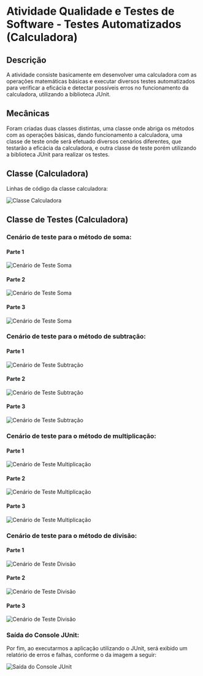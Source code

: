 # Atividade Qualidade e Testes de Software - Testes Automatizados (Calculadora)

## Descrição
A atividade consiste basicamente em desenvolver uma calculadora com as operações matemáticas básicas e executar diversos testes automatizados para verificar a eficácia e detectar possíveis erros no funcionamento da calculadora, utilizando a biblioteca JUnit.

## Mecânicas
Foram criadas duas classes distintas, uma classe onde abriga os métodos com as operações básicas, dando funcionamento a calculadora, uma classe de teste onde será efetuado diversos cenários diferentes, que testarão a eficácia da calculadora, e outra classe de teste porém utilizando a biblioteca JUnit para realizar os testes.

## Classe (Calculadora)
Linhas de código da classe calculadora:

![Classe Calculadora](classecalculadora.PNG)

## Classe de Testes (Calculadora)
### Cenário de teste para o método de soma:

#### Parte 1
![Cenário de Teste Soma](ImagensCalculadoraJUnit/cenariodetestesomajunit1.PNG)

#### Parte 2
![Cenário de Teste Soma](ImagensCalculadoraJUnit/cenariodetestesomajunit2.PNG)

#### Parte 3
![Cenário de Teste Soma](ImagensCalculadoraJUnit/cenariodetestesomajunit3.PNG)

### Cenário de teste para o método de subtração:

#### Parte 1
![Cenário de Teste Subtração](ImagensCalculadoraJUnit/cenariodetestesubtracaojunit1.PNG)

#### Parte 2
![Cenário de Teste Subtração](ImagensCalculadoraJUnit/cenariodetestesubtracaojunit2.PNG)

#### Parte 3
![Cenário de Teste Subtração](ImagensCalculadoraJUnit/cenariodetestesubtracaojunit3.PNG)

### Cenário de teste para o método de multiplicação:

#### Parte 1
![Cenário de Teste Multiplicação](ImagensCalculadoraJUnit/cenariodetestemultiplicacaojunit1.PNG)

#### Parte 2
![Cenário de Teste Multiplicação](ImagensCalculadoraJUnit/cenariodetestemultiplicacaojunit2.PNG)

#### Parte 3
![Cenário de Teste Multiplicação](ImagensCalculadoraJUnit/cenariodetestemultiplicacaojunit3.PNG)

### Cenário de teste para o método de divisão:

#### Parte 1
![Cenário de Teste Divisão](ImagensCalculadoraJUnit/cenariodetestedivisaojunit1.PNG)

#### Parte 2
![Cenário de Teste Divisão](ImagensCalculadoraJUnit/cenariodetestedivisaojunit2.PNG)

#### Parte 3
![Cenário de Teste Divisão](ImagensCalculadoraJUnit/cenariodetestedivisaojunit3.PNG)

### Saída do Console JUnit:

Por fim, ao executarmos a aplicação utilizando o JUnit, será exibido um relatório de erros e falhas, conforme o da imagem a seguir:

![Saída do Console JUnit](ImagensCalculadoraJUnit/saidajunit.PNG)
